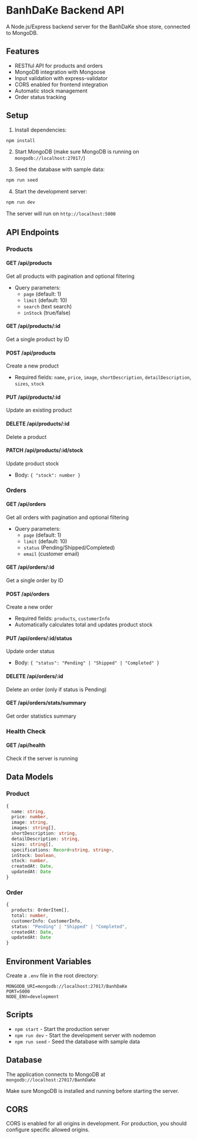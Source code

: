 # BanhDaKe Backend API

A Node.js/Express backend server for the BanhDaKe shoe store, connected to MongoDB.

## Features

- RESTful API for products and orders
- MongoDB integration with Mongoose
- Input validation with express-validator
- CORS enabled for frontend integration
- Automatic stock management
- Order status tracking

## Setup

1. Install dependencies:
```bash
npm install
```

2. Start MongoDB (make sure MongoDB is running on `mongodb://localhost:27017/`)

3. Seed the database with sample data:
```bash
npm run seed
```

4. Start the development server:
```bash
npm run dev
```

The server will run on `http://localhost:5000`

## API Endpoints

### Products

#### GET /api/products
Get all products with pagination and optional filtering
- Query parameters:
  - `page` (default: 1)
  - `limit` (default: 10)
  - `search` (text search)
  - `inStock` (true/false)

#### GET /api/products/:id
Get a single product by ID

#### POST /api/products
Create a new product
- Required fields: `name`, `price`, `image`, `shortDescription`, `detailDescription`, `sizes`, `stock`

#### PUT /api/products/:id
Update an existing product

#### DELETE /api/products/:id
Delete a product

#### PATCH /api/products/:id/stock
Update product stock
- Body: `{ "stock": number }`

### Orders

#### GET /api/orders
Get all orders with pagination and optional filtering
- Query parameters:
  - `page` (default: 1)
  - `limit` (default: 10)
  - `status` (Pending/Shipped/Completed)
  - `email` (customer email)

#### GET /api/orders/:id
Get a single order by ID

#### POST /api/orders
Create a new order
- Required fields: `products`, `customerInfo`
- Automatically calculates total and updates product stock

#### PUT /api/orders/:id/status
Update order status
- Body: `{ "status": "Pending" | "Shipped" | "Completed" }`

#### DELETE /api/orders/:id
Delete an order (only if status is Pending)

#### GET /api/orders/stats/summary
Get order statistics summary

### Health Check

#### GET /api/health
Check if the server is running

## Data Models

### Product
```typescript
{
  name: string,
  price: number,
  image: string,
  images: string[],
  shortDescription: string,
  detailDescription: string,
  sizes: string[],
  specifications: Record<string, string>,
  inStock: boolean,
  stock: number,
  createdAt: Date,
  updatedAt: Date
}
```

### Order
```typescript
{
  products: OrderItem[],
  total: number,
  customerInfo: CustomerInfo,
  status: "Pending" | "Shipped" | "Completed",
  createdAt: Date,
  updatedAt: Date
}
```

## Environment Variables

Create a `.env` file in the root directory:

```
MONGODB_URI=mongodb://localhost:27017/BanhDaKe
PORT=5000
NODE_ENV=development
```

## Scripts

- `npm start` - Start the production server
- `npm run dev` - Start the development server with nodemon
- `npm run seed` - Seed the database with sample data

## Database

The application connects to MongoDB at `mongodb://localhost:27017/BanhDaKe`

Make sure MongoDB is installed and running before starting the server.

## CORS

CORS is enabled for all origins in development. For production, you should configure specific allowed origins.
